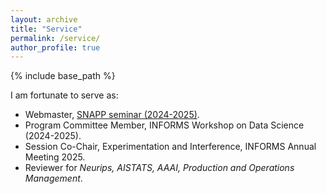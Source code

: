 ```yaml
---
layout: archive
title: "Service"
permalink: /service/
author_profile: true
---
```


{% include base_path %}

I am fortunate to serve as:  

- Webmaster, [SNAPP seminar (2024-2025)](https://sites.google.com/view/snappseminar/).  
- Program Committee Member, INFORMS Workshop on Data Science (2024-2025).  
- Session Co-Chair, Experimentation and Interference, INFORMS Annual Meeting 2025.
- Reviewer for *Neurips, AISTATS, AAAI, Production and Operations Management*.  